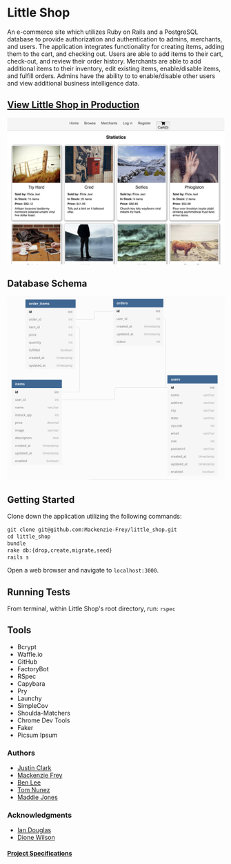 # Little Shop

An e-commerce site which utilizes Ruby on Rails and a PostgreSQL database to provide authorization and authentication to admins, merchants, and users. The application integrates functionality for creating items, adding them to the cart, and checking out. Users are able to add items to their cart, check-out, and review their order history. Merchants are able to add additional items to their inventory, edit existing items, enable/disable items, and fulfill orders. Admins have the ability to to enable/disable other users and view additional business intelligence data.

## [View Little Shop in Production](https://boutique-orders.herokuapp.com/)

![Alt text](./public/application_image.png?raw=true "Little Shop Application")

## Database Schema
![Alt text](./public/Database_1.png?raw=true "Database Schema")

## Getting Started
Clone down the application utilizing the following commands:

```
git clone git@github.com:Mackenzie-Frey/little_shop.git
cd little_shop
bundle
rake db:{drop,create,migrate,seed}
rails s
```
Open a web browser and navigate to `localhost:3000`.

## Running Tests
From terminal, within Little Shop's root directory, run: `rspec`

## Tools
* Bcrypt
* Waffle.io
* GitHub
* FactoryBot
* RSpec
* Capybara
* Pry
* Launchy
* SimpleCov
* Shoulda-Matchers
* Chrome Dev Tools
* Faker
* Picsum Ipsum


### Authors
* [Justin Clark](https://github.com/jpclark6)
* [Mackenzie Frey](https://github.com/Mackenzie-Frey)
* [Ben Lee](https://github.com/bendelonlee)
* [Tom Nunez](https://github.com/tomjnunez)
* [Maddie Jones](https://github.com/maddyg91)

### Acknowledgments
* [Ian Douglas](https://iandouglas.com/turing/)
* [Dione Wilson](https://github.com/dionew1)

#### [Project Specifications](https://github.com/turingschool-projects/little_shop_v2/blob/master/LittleShopRubric.pdf)
